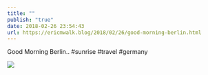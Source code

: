 ```yaml
---
title: ""
publish: "true"
date: 2018-02-26 23:54:43
url: https://ericmwalk.blog/2018/02/26/good-morning-berlin.html
---
```


Good Morning Berlin.. #sunrise #travel #germany

![](https://ericmwalk.blog/uploads/2022/c221d67a30.jpg)